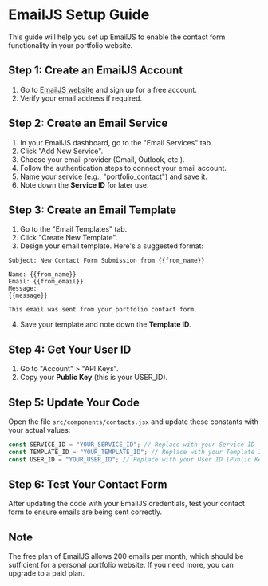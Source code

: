 # EmailJS Setup Guide

This guide will help you set up EmailJS to enable the contact form functionality in your portfolio website.

## Step 1: Create an EmailJS Account

1. Go to [EmailJS website](https://www.emailjs.com/) and sign up for a free account.
2. Verify your email address if required.

## Step 2: Create an Email Service

1. In your EmailJS dashboard, go to the "Email Services" tab.
2. Click "Add New Service".
3. Choose your email provider (Gmail, Outlook, etc.).
4. Follow the authentication steps to connect your email account.
5. Name your service (e.g., "portfolio_contact") and save it.
6. Note down the **Service ID** for later use.

## Step 3: Create an Email Template

1. Go to the "Email Templates" tab.
2. Click "Create New Template".
3. Design your email template. Here's a suggested format:

```
Subject: New Contact Form Submission from {{from_name}}

Name: {{from_name}}
Email: {{from_email}}
Message:
{{message}}

This email was sent from your portfolio contact form.
```

4. Save your template and note down the **Template ID**.

## Step 4: Get Your User ID

1. Go to "Account" > "API Keys".
2. Copy your **Public Key** (this is your USER_ID).

## Step 5: Update Your Code

Open the file `src/components/contacts.jsx` and update these constants with your actual values:

```javascript
const SERVICE_ID = "YOUR_SERVICE_ID"; // Replace with your Service ID
const TEMPLATE_ID = "YOUR_TEMPLATE_ID"; // Replace with your Template ID
const USER_ID = "YOUR_USER_ID"; // Replace with your User ID (Public Key)
```

## Step 6: Test Your Contact Form

After updating the code with your EmailJS credentials, test your contact form to ensure emails are being sent correctly.

## Note

The free plan of EmailJS allows 200 emails per month, which should be sufficient for a personal portfolio website. If you need more, you can upgrade to a paid plan.